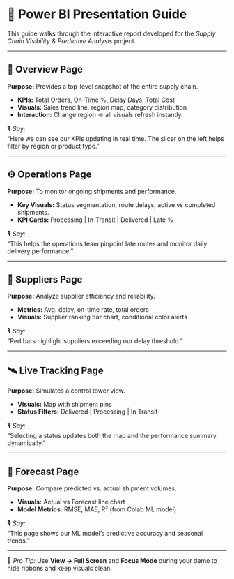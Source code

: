 # 🎥 Power BI Presentation Guide

This guide walks through the interactive report developed for the *Supply Chain Visibility & Predictive Analysis* project.

---

## 🧭 Overview Page
**Purpose:** Provides a top-level snapshot of the entire supply chain.
- **KPIs:** Total Orders, On-Time %, Delay Days, Total Cost
- **Visuals:** Sales trend line, region map, category distribution
- **Interaction:** Change region → all visuals refresh instantly.

🎙️ *Say:*  
“Here we can see our KPIs updating in real time. The slicer on the left helps filter by region or product type.”

---

## ⚙️ Operations Page
**Purpose:** To monitor ongoing shipments and performance.
- **Key Visuals:** Status segmentation, route delays, active vs completed shipments.
- **KPI Cards:** Processing | In-Transit | Delivered | Late %

🎙️ *Say:*  
“This helps the operations team pinpoint late routes and monitor daily delivery performance.”

---

## 🏢 Suppliers Page
**Purpose:** Analyze supplier efficiency and reliability.
- **Metrics:** Avg. delay, on-time rate, total orders
- **Visuals:** Supplier ranking bar chart, conditional color alerts

🎙️ *Say:*  
“Red bars highlight suppliers exceeding our delay threshold.”

---

## 🛰️ Live Tracking Page
**Purpose:** Simulates a control tower view.
- **Visuals:** Map with shipment pins
- **Status Filters:** Delivered | Processing | In Transit

🎙️ *Say:*  
“Selecting a status updates both the map and the performance summary dynamically.”

---

## 🔮 Forecast Page
**Purpose:** Compare predicted vs. actual shipment volumes.
- **Visuals:** Actual vs Forecast line chart
- **Model Metrics:** RMSE, MAE, R² (from Colab ML model)

🎙️ *Say:*  
“This page shows our ML model’s predictive accuracy and seasonal trends.”

---

🧠 *Pro Tip:* Use **View → Full Screen** and **Focus Mode** during your demo to hide ribbons and keep visuals clean.

